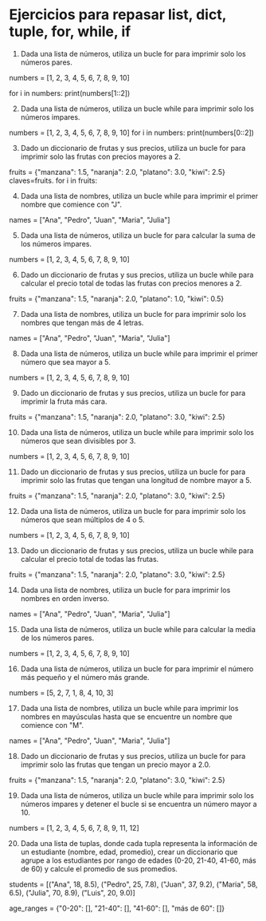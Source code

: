 # Ejercicios para repasar list, dict, tuple, for, while, if
1. Dada una lista de números, utiliza un bucle for para imprimir solo los números pares.

numbers = [1, 2, 3, 4, 5, 6, 7, 8, 9, 10]

 for i in numbers:
    print(numbers[1::2])

2. Dada una lista de números, utiliza un bucle while para imprimir solo los números impares.

numbers = [1, 2, 3, 4, 5, 6, 7, 8, 9, 10]
 for i in numbers:
    print(numbers[0::2])


3. Dado un diccionario de frutas y sus precios, utiliza un bucle for para imprimir solo las frutas con precios mayores a 2.

fruits = {"manzana": 1.5, "naranja": 2.0, "platano": 3.0, "kiwi": 2.5}
claves=fruits.
    for i in fruits:

4. Dada una lista de nombres, utiliza un bucle while para imprimir el primer nombre que comience con "J".

names = ["Ana", "Pedro", "Juan", "Maria", "Julia"]

5. Dada una lista de números, utiliza un bucle for para calcular la suma de los números impares.

numbers = [1, 2, 3, 4, 5, 6, 7, 8, 9, 10]

6. Dado un diccionario de frutas y sus precios, utiliza un bucle while para calcular el precio total de todas las frutas con precios menores a 2.

fruits = {"manzana": 1.5, "naranja": 2.0, "platano": 1.0, "kiwi": 0.5}

7. Dada una lista de nombres, utiliza un bucle for para imprimir solo los nombres que tengan más de 4 letras.

names = ["Ana", "Pedro", "Juan", "Maria", "Julia"]

8. Dada una lista de números, utiliza un bucle while para imprimir el primer número que sea mayor a 5.

numbers = [1, 2, 3, 4, 5, 6, 7, 8, 9, 10]

9. Dado un diccionario de frutas y sus precios, utiliza un bucle for para imprimir la fruta más cara.

fruits = {"manzana": 1.5, "naranja": 2.0, "platano": 3.0, "kiwi": 2.5}


10. Dada una lista de números, utiliza un bucle while para imprimir solo los números que sean divisibles por 3.

numbers = [1, 2, 3, 4, 5, 6, 7, 8, 9, 10]

11. Dado un diccionario de frutas y sus precios, utiliza un bucle for para imprimir solo las frutas que tengan una longitud de nombre mayor a 5.

fruits = {"manzana": 1.5, "naranja": 2.0, "platano": 3.0, "kiwi": 2.5}


12. Dada una lista de números, utiliza un bucle for para imprimir solo los números que sean múltiplos de 4 o 5.

numbers = [1, 2, 3, 4, 5, 6, 7, 8, 9, 10]


13. Dado un diccionario de frutas y sus precios, utiliza un bucle while para calcular el precio total de todas las frutas.

fruits = {"manzana": 1.5, "naranja": 2.0, "platano": 3.0, "kiwi": 2.5}


14. Dada una lista de nombres, utiliza un bucle for para imprimir los nombres en orden inverso.

names = ["Ana", "Pedro", "Juan", "Maria", "Julia"]


15. Dada una lista de números, utiliza un bucle while para calcular la media de los números pares.

numbers = [1, 2, 3, 4, 5, 6, 7, 8, 9, 10]


16. Dada una lista de números, utiliza un bucle for para imprimir el número más pequeño y el número más grande.

numbers = [5, 2, 7, 1, 8, 4, 10, 3]


17. Dada una lista de nombres, utiliza un bucle while para imprimir los nombres en mayúsculas hasta que se encuentre un nombre que comience con "M".

names = ["Ana", "Pedro", "Juan", "Maria", "Julia"]


18. Dado un diccionario de frutas y sus precios, utiliza un bucle for para imprimir solo las frutas que tengan un precio mayor a 2.0.

fruits = {"manzana": 1.5, "naranja": 2.0, "platano": 3.0, "kiwi": 2.5}


19. Dada una lista de números, utiliza un bucle while para imprimir solo los números impares y detener el bucle si se encuentra un número mayor a 10.

numbers = [1, 2, 3, 4, 5, 6, 7, 8, 9, 11, 12]


20. Dada una lista de tuplas, donde cada tupla representa la información de un estudiante (nombre, edad, promedio), crear un diccionario que agrupe a los estudiantes por rango de edades (0-20, 21-40, 41-60, más de 60) y calcule el promedio de sus promedios.

students = [("Ana", 18, 8.5), ("Pedro", 25, 7.8), ("Juan", 37, 9.2), ("Maria", 58, 6.5), ("Julia", 70, 8.9), ("Luis", 20, 9.0)]

age_ranges = {"0-20": [], "21-40": [], "41-60": [], "más de 60": []}
